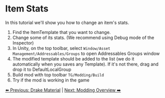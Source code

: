 # Item Stats
In this tutorial we'll show you how to change an item's stats.

1. Find the ItemTemplate that you want to change.
2. Change some of its stats. (We recommend using Debug mode of the Inspector)
3. In Unity, on the top toolbar, select `Window/Asset Management/Addressables/Groups` to open Addressables Groups window
4. The modified template should be added to the list (we do it automatically when you saves any Template). If it's not there, drag and drop it to DefaultLocalGroup
5. Build mod with top toolbar `TG/Modding/Build`
6. Try if the mod is working in the game 

[⬅️ Previous: Drake Material](drake-material.md) | [Next: Modding Overview ➡️](../modding-overview.md)